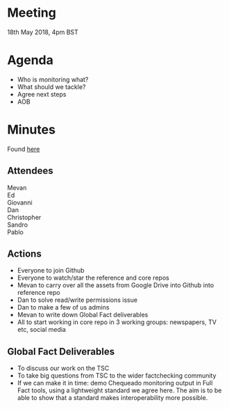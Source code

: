 # Meeting
18th May 2018, 4pm BST

# Agenda 
- Who is monitoring what?
- What should we tackle? 
- Agree next steps
- AOB

# Minutes
Found [here](https://docs.google.com/document/d/1CtEI0fWZmmbR6O442RF4iBgnqefMdA4CRfRXyLtKPjE/edit)

## Attendees
Mevan  
Ed  
Giovanni  
Dan  
Christopher  
Sandro  
Pablo  

## Actions
* Everyone to join Github
* Everyone to watch/star the reference and core repos
* Mevan to carry over all the assets from Google Drive into Github into reference repo
* Dan to solve read/write permissions issue
* Dan to make a few of us admins
* Mevan to write down Global Fact deliverables
* All to start working in core repo in 3 working groups: newspapers, TV etc, social media

## Global Fact Deliverables
* To discuss our work on the TSC
* To take big questions from TSC to the wider factchecking community
* If we can make it in time: demo Chequeado monitoring output in Full Fact tools, using a lightweight standard we agree here. The aim is to be able to show that a standard makes interoperability more possible. 
